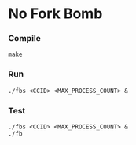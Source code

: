 # No Fork Bomb

### Compile 
    make
    
### Run
    ./fbs <CCID> <MAX_PROCESS_COUNT> &

### Test
	./fbs <CCID> <MAX_PROCESS_COUNT> &
	./fb
